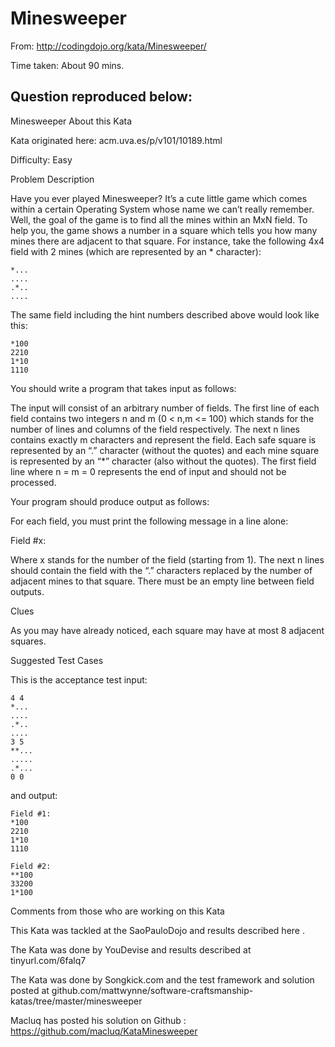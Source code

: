 # Minesweeper

From: http://codingdojo.org/kata/Minesweeper/

Time taken: About 90 mins.

## Question reproduced below:
Minesweeper
About this Kata

Kata originated here: acm.uva.es/p/v101/10189.html

Difficulty: Easy

Problem Description

Have you ever played Minesweeper? It’s a cute little game which comes within a certain Operating System whose name we can’t really remember. Well, the goal of the game is to find all the mines within an MxN field. To help you, the game shows a number in a square which tells you how many mines there are adjacent to that square. For instance, take the following 4x4 field with 2 mines (which are represented by an * character):

```
*...
....
.*..
....
```

The same field including the hint numbers described above would look like this:

```
*100
2210
1*10
1110
```

You should write a program that takes input as follows:

The input will consist of an arbitrary number of fields. The first line of each field contains two integers n and m (0 < n,m <= 100) which stands for the number of lines and columns of the field respectively. The next n lines contains exactly m characters and represent the field. Each safe square is represented by an “.” character (without the quotes) and each mine square is represented by an “*” character (also without the quotes). The first field line where n = m = 0 represents the end of input and should not be processed.

Your program should produce output as follows:

For each field, you must print the following message in a line alone:

Field #x:

Where x stands for the number of the field (starting from 1). The next n lines should contain the field with the “.” characters replaced by the number of adjacent mines to that square. There must be an empty line between field outputs.

Clues

As you may have already noticed, each square may have at most 8 adjacent squares.

Suggested Test Cases

This is the acceptance test input:

```
4 4
*...
....
.*..
....
3 5
**...
.....
.*...
0 0
```

and output:

```
Field #1:
*100
2210
1*10
1110

Field #2:
**100
33200
1*100
```

Comments from those who are working on this Kata

This Kata was tackled at the SaoPauloDojo and results described here .

The Kata was done by YouDevise and results described at tinyurl.com/6falq7

The Kata was done by Songkick.com and the test framework and solution posted at github.com/mattwynne/software-craftsmanship-katas/tree/master/minesweeper

Macluq has posted his solution on Github : https://github.com/macluq/KataMinesweeper
